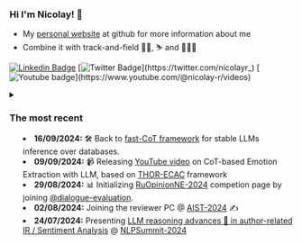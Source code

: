 ### Hi I'm Nicolay! 👋

* My [personal website](https://nicolay-r.github.io/) at github for more information about me
* Combine it with track-and-field 🏃‍♂️, ⛷️ and 🌊🏄‍♂️

[![Linkedin Badge](https://img.shields.io/badge/-LinkedIn-blue?style=flat-square&logo=Linkedin&logoColor=white&link=https://www.linkedin.com/in/nicolay-rusnachenko-b98635193/)](https://www.linkedin.com/in/nicolay-rusnachenko-b98635193/)
[![Twitter Badge](https://img.shields.io/badge/-Twitter-4c4cff?style=flat-square&logo=Twitter&logoColor=white&link=https://twitter.com/nicolayr_)](https://twitter.com/nicolayr_)
[![Youtube badge](https://img.shields.io/badge/-Youtube-Cc4c4c?style=flat-square&logo=Youtube&logoColor=white&link=https://twitter.com/nicolayr_)](https://www.youtube.com/@nicolay-r/videos)

<details>
<summary>

### The most recent
* **16/09/2024:** 🛠️ Back to [fast-CoT framework](https://github.com/nicolay-r/fast-cot) for stable LLMs inference over databases.
* **09/09/2024:** 📹 Releasing [YouTube video](https://www.youtube.com/watch?v=vRVDQa7vfkU) on CoT-based Emotion Extraction with LLM, based on [THOR-ECAC](https://aclanthology.org/2024.semeval-1.4/) framework
* **29/08/2024:** 📊 Initializing [RuOpinionNE-2024](https://github.com/dialogue-evaluation/RuOpinionNE-2024) competion page by joining [@dialogue-evaluation](https://github.com/dialogue-evaluation).
* **02/08/2024:** Joining the reviewer PC @ [AIST-2024](https://aistconf.org/) ✍️
* **24/07/2024:** Presenting [LLM reasoning advances 🧠 in author-related IR / Sentiment Analysis](https://github.com/nicolay-r/RuSentNE-LLM-Benchmark) @ [NLPSummit-2024](https://www.nlpsummit.org/nlp-summit-2024/)

</summary>

* **02/07/2024:** Our [CombinedLoss-based](https://github.com/hyy-33/hyy33-WASSA-2024-Track-2) and [Role-play + Contrasting Reasoning](https://huggingface.co/collections/RicardoLee/chinchunmei-on-wassa2024-shared-task-1-66853bab4fd43e12c535efa8) studies on Empathy/Emotion prediction were accepted @ [WASSA-2024](https://workshop-wassa.github.io/) hosted by [ACL-2024](https://2024.aclweb.org/) 🇹🇭🥳
* **21/06/2024:** Our CoT [THOR-ECAC](https://aclanthology.org/2024.semeval-1.4/) and [CoT-NumHG-Mistral-7B](https://aclanthology.org/2024.semeval-1.40/) systems were presented @ [SemEval-2024](https://semeval.github.io/SemEval2024/) 🇲🇽 🥳
* **08/06/2024:** Paper on [charters personalities extraction 📚](https://github.com/nicolay-r/deep-book-processing) has been **accepted** for [LOD-2024](https://lod2024.icas.events/) @ Toscana, Italy 🇮🇹 🥳
* **31/05/2024:** Presenting 📊 [LLM application findings in SA](https://github.com/nicolay-r/RuSentNE-LLM-Benchmark) @ [DataFest-2024](
https://ods.ai/events/df2024-31-may-online) [online/youtube](https://www.youtube.com/watch?v=dPc7GwIKJK0) 
* **09/05/2024:** Taking part of the [i3-simulations](https://www.eventbrite.co.uk/e/techfusion-summit-i3-simulations-tickets-872633679827) @ Luten / UK on **9-10th May 2024** for MMI-NLP 🇬🇧 
* **07/05/2024:** Joining the reviewer PC @ [CIKM-2024](https://cikm2024.org/) ✍️
* **06/05/2024:** Joining the reviewer PC @ [LOD-2024](https://lod2024.icas.events/) ✍️
* **19/04/2024:** Our findings on LLMs reasoning prospects in Sentiment Analysis pre-printed @ [ArXiv](https://arxiv.org/abs/2305.17679) 🥳
* **05/04/2024:** Our [findings on LLMs reasoning prospects in Sentiment Analysis](https://github.com/nicolay-r/Reasoning-for-Sentiment-Analysis-Framework) were accepted @ [LJoM](https://link.springer.com/journal/12202) 🥳
* **25/03/2024:** Presenting our [ARElight demo](https://github.com/nicolay-r/ARElight/tree/v0.24.0) @ [ECIR-2024](https://www.ecir2024.org/accepted-paper/) 🥳
* **19/03/2024:** Our CoT LLM systems [#1](https://github.com/nicolay-r/THOR-ECAC) and [#2](https://github.com/GavinZhao19/SemEval24-NumAnalysis-CN) accepted @ [SemEval-2024](https://semeval.github.io/SemEval2024/) 🥳
* **01/03/2024:** *Research Fellow* in Multimodal NLP (🖼️+📰) @ [BU](https://staffprofiles.bournemouth.ac.uk/display/nrusnachenko) in the UK 💼
* **25/02/2024:** Joining the reviewer PC @ [BigCom2024](https://bigcom2024.com/) ✍️
* **22/02/2024:** Giving a [seminar](https://samoa.dcs.gla.ac.uk/events/viewtalk.jsp?id=19265) @ [Glasgow IR](https://www.gla.ac.uk/schools/computing/research/researchsections/ida-section/informationretrieval/) 🎤
* **13/02/2024:** Joining the reviewer PC @ [TextGraphs-17](https://sites.google.com/view/textgraphs2024) as a part of [ACL-2024](https://2024.aclweb.org/) ✍️
* **23/01/2024:** Joining the reviewer PC @ [AINL-2024](https://ainlconf.ru/) ✍️
* **19/01/2024:** Joining **distingushed reviewers** list @ [ACM TiiS](https://dl.acm.org/journal/tiis) 🥳✍️
* **17/10/2023:** Joining the reviewer PC @ [CHIIR-2024](https://chiir2024.github.io/) ✍️
* **19/03/2023:** Our systems [#1](https://aclanthology.org/2023.semeval-1.36/) and [#2](https://aclanthology.org/2023.semeval-1.178/) accepted @ [SemEval-2023](https://semeval.github.io/SemEval2023/) 🥳
* **02/04/2023:** Joining the reviewer PC @ [CIKM-2023](https://uobevents.eventsair.com/cikm2023//) ✍️
* **11/03/2023:** Giving a [seminar](https://nicolay-r.github.io/website/data/lecture_newcastle_11-03-2023.pdf) @ [Newcastle University](https://www.ncl.ac.uk/) in the UK 🎤
* **10/02/2023:** Giving a [seminar](https://www.wolfson.ox.ac.uk/event/xml-research-seminar-advances-sentiment-analysis-large-mass-media-documents) @ [Oxford Wolfson College](https://www.wolfson.ox.ac.uk/) in the UK 🎤
* **04/12/2022:** *Research Fellow* in NLP / IR @ [Newcastle University](https://www.ncl.ac.uk/) in the UK 💼

</details>
